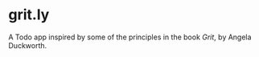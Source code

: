 # grit.ly

A Todo app inspired by some of the principles in the book _Grit_, by Angela
Duckworth.



